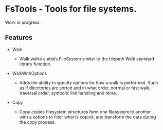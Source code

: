 # FsTools - Tools for file systems.

Work in progress.

## Features

- Walk 
    + Walk walks a absfs.FileSystem similar to the filepath Walk standard library function.

- WalkWithOptions
    + Adds the ability to specify options for how a walk is performed. Such as if directories are sorted and in what order, normal or fast walk, traversal order, symbolic link handling and more.

- Copy
    + Copy copies filesystem structures form one filesystem to another with a options to filter what is copied, and transform the data during the copy process.



